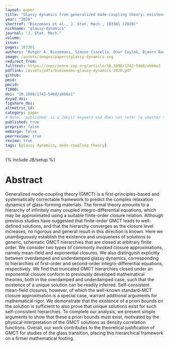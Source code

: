 ```yaml
---
layout: paper
title: "Glassy dynamics from generalized mode-coupling theory: existence and uniqueness of solutions for hierarchically coupled integro-differential equations"
year: "2020"
shortref: "Biezemans et al., J. Stat. Mech., 103301 (2020)"
nickname: "glassy-dynamics"
journal: "J. Stat. Mech."
volume: 
issue: 
pages: 103301 
authors: "Rutger A. Biezemans, Simone Ciarella, Onur Caylak, Bjoern Baumeier, Liesbeth M. C. Janssen"
image: /assets/images/papers/glassy-dynamics.svg
redirect_from: 
fulltext: https://iopscience.iop.org/article/10.1088/1742-5468/abb6e1
pdflink: /assets/pdfs/biezemans-glassy-dynamics-2020.pdf
github: 
pmid: 
pmcid: 
f1000: 
doi: "10.1088/1742-5468/abb6e1"
dryad_doi: 
figshare_doi: 
altmetric_id: 
category: paper
# Note: 'published' is a Jekyll keyword and does not refer to whether the paper is published, but rather to whether this Markdown should be part of the rendered site.
published: true
preprint: false
embargo: false	
peerreview: true
review: true
tags: [glassy dynamics, mode-coupling theory]
---
```

{% include JB/setup %}

# Abstract 

Generalized mode-coupling theory (GMCT) is a first-principles-based and systematically correctable framework to predict the complex relaxation dynamics of glass-forming materials. The formal theory amounts to a hierarchy of infinitely many coupled integro-differential equations, which may be approximated using a suitable finite-order closure relation. Although previous studies have suggested that finite-order GMCT leads to well-defined solutions, and that the hierarchy converges as the closure level increases, no rigorous and general result in this direction is known. Here we unambiguously establish the existence and uniqueness of solutions to generic, schematic GMCT hierarchies that are closed at arbitrary finite order. We consider two types of commonly invoked closure approximations, namely mean-field and exponential closures. We also distinguish explicitly between overdamped and underdamped glassy dynamics, corresponding to hierarchies of first-order and second-order integro-differential equations, respectively. We find that truncated GMCT hierarchies closed under an exponential closure conform to previously developed mathematical theories, both in the overdamped and underdamped case, such that the existence of a unique solution can be readily inferred. Self-consistent mean-field closures, however, of which the well-known standard-MCT closure approximation is a special case, warrant additional arguments for mathematical rigor. We demonstrate that the existence of a priori bounds on the solution is sufficient to also prove that unique solutions exist for such self-consistent hierarchies. To complete our analysis, we present simple arguments to show that these a priori bounds must exist, motivated by the physical interpretation of the GMCT solutions as density correlation functions. Overall, our work contributes to the theoretical justification of GMCT for studies of the glass transition, placing this hierarchical framework on a firmer mathematical footing.